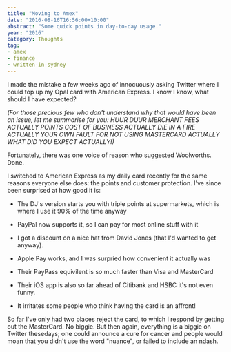 ```yaml
---
title: "Moving to Amex"
date: "2016-08-16T16:56:00+10:00"
abstract: "Some quick points in day-to-day usage."
year: "2016"
category: Thoughts
tag:
- amex
- finance
- written-in-sydney 
---
```

I made the mistake a few weeks ago of innocuously asking Twitter where I could top up my Opal card with American Express. I know I know, what should I have expected?

*(For those precious few who don't understand why that would have been an issue, let me summarise for you: HUUR DUUR MERCHANT FEES ACTUALLY POINTS COST OF BUSINESS ACTUALLY DIE IN A FIRE ACTUALLY YOUR OWN FAULT FOR NOT USING MASTERCARD ACTUALLY WHAT DID YOU EXPECT ACTUALLY!)*

Fortunately, there was one voice of reason who suggested Woolworths. Done.

I switched to American Express as my daily card recently for the same reasons everyone else does: the points and customer protection. I've since been surprised at how good it is:

* The DJ's version starts you with triple points at supermarkets, which is where I use it 90% of the time anyway

* PayPal now supports it, so I can pay for most online stuff with it

* I got a discount on a nice hat from David Jones (that I'd wanted to get anyway).

* Apple Pay works, and I was surpried how convenient it actually was

* Their PayPass equivilent is so much faster than Visa and MasterCard

* Their iOS app is also so far ahead of Citibank and HSBC it's not even funny.

* It irritates some people who think having the card is an affront!

So far I've only had two places reject the card, to which I respond by getting out the MasterCard. No biggie. But then again, everything is a biggie on Twitter thesedays; one could announce a cure for cancer and people would moan that you didn't use the word "nuance", or failed to include an ndash.

